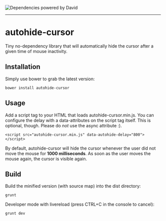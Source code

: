 ![Dependencies powered by David](https://david-dm.org/defaude/autohide-cursor.svg)
___

# autohide-cursor
Tiny no-dependency library that will automatically hide the cursor after a given time of mouse inactivity.

## Installation
Simply use bower to grab the latest version:

    bower install autohide-cursor

## Usage
Add a script tag to your HTML that loads autohide-cursor.min.js. You can configure the delay with a
data-attributes on the script tag itself. This is optional, though. Please do *not* use the async attribute :).

    <script src="autohide-cursor.min.js" data-autohide-delay="800"></script>

By default, autohide-cursor will hide the cursor whenever the user did not move the mouse for **1000 milliseconds**.
As soon as the user moves the mouse again, the cursor is visible again.

## Build
Build the minified version (with source map) into the dist directory:

    grunt

Developer mode with livereload (press CTRL+C in the console to cancel):

    grunt dev
